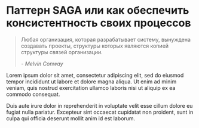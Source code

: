 # Паттерн SAGA или как обеспечить консистентность своих процессов

> Любая организация, которая разрабатывает систему, вынуждена создавать проекты, структуры которых являются копией структуры связей организации.
>
> <cite>- Melvin Conway</cite>

Lorem ipsum dolor sit amet, consectetur adipiscing elit, sed do eiusmod tempor incididunt ut labore et dolore magna aliqua. Ut enim ad minim veniam, quis nostrud exercitation ullamco laboris nisi ut aliquip ex ea commodo consequat. 

<div class="notices yellow"><p>Duis aute irure dolor in reprehenderit in voluptate velit esse cillum dolore eu fugiat nulla pariatur. Excepteur sint occaecat cupidatat non proident, sunt in culpa qui officia deserunt mollit anim id est laborum.</p></div>



